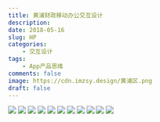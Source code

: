 ```yaml
---
title: 黄浦财政移动办公交互设计
description: 
date: 2018-05-16
slug: HP
categories: 
    - 交互设计
tags: 
    - App产品思维
comments: false
image: https://cdn.imzsy.design/黄浦区.png
draft: false
---
```





![](https://cdn.imzsy.design/FiCsbD_D7Wrd4YkitxwFK1WXYQX3)
![](https://cdn.imzsy.design/Fvw8cf1Ue597NeeVlwQl9tKkutxl)
![](https://cdn.imzsy.design/FnBJPHykkW3RIMpz7JWnf7NZB3rc)
![](https://cdn.imzsy.design/FjMoKQL3rdLYF_m-VVqggIJbhw79)
![](https://cdn.imzsy.design/Fo_zs5JW-WIkBgaZG1zpE4zZru3O)
![](https://cdn.imzsy.design/FjlBSEkBnhDNHSjGZN8-lofHEDfJ)
![](https://cdn.imzsy.design/FizNU1BqOajl91apMlhHsDR23tCO)
![](https://cdn.imzsy.design/FoUazuB3PVFPjupbROeDcCS-UDTn)
![](https://cdn.imzsy.design/FtbsryP_A-BHqAQGSePX6qQSom9k)
![](https://cdn.imzsy.design/Frj7oLjUaUoHWoyka0mHvo6OQI04)
![](https://cdn.imzsy.design/Fge0efO_-D4IA1RBWmpQh8K9c32s)
